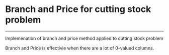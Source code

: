 # Branch and Price for cutting stock problem

-------

Implemenation of branch and price method applied to cutting stock problem

Branch and Price is effectivie when there are a lot of 0-valued columns.



